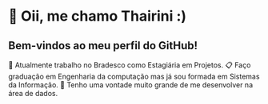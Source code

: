 # 👋 Oii, me chamo Thairini :)

## Bem-vindos ao meu perfil do GitHub! 

🔭 Atualmente trabalho no Bradesco como Estagiária em Projetos.
📋 Faço graduação em Engenharia da computação mas já sou formada em Sistemas da Informação.
💖 Tenho uma vontade muito grande de me desenvolver na área de dados.


